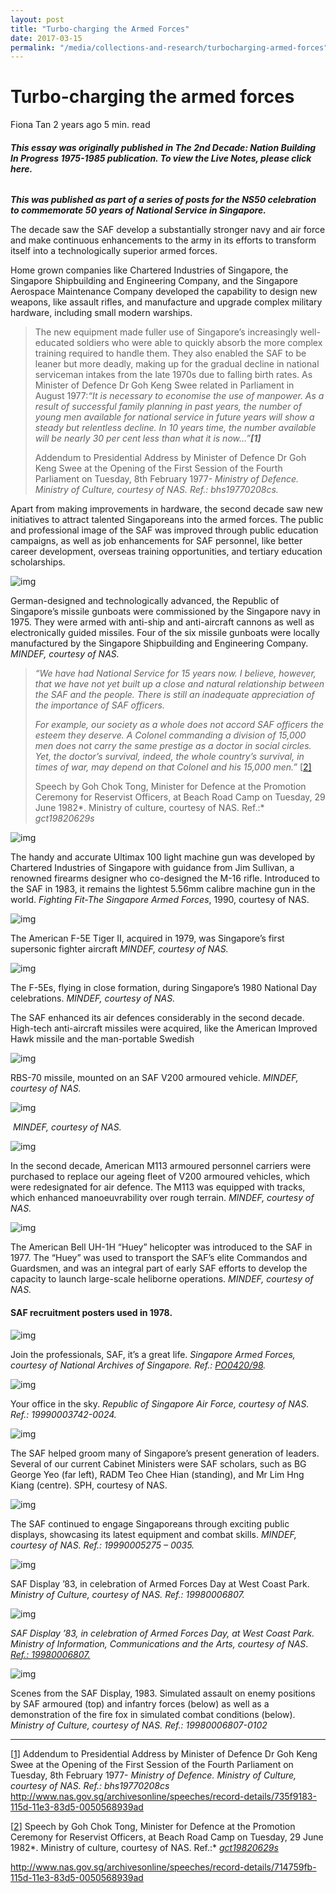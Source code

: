 ```yaml
---
layout: post
title: "Turbo-charging the Armed Forces"
date: 2017-03-15
permalink: "/media/collections-and-research/turbocharging-armed-forces"
---
```


# Turbo-charging the armed forces

Fiona Tan 2 years ago 5 min. read

###### **This essay was originally published in The 2nd Decade: Nation Building In Progress 1975-1985 publication. To view the Live Notes, please click here.** 

***This was published as part of a series of posts for the NS50 celebration to commemorate 50 years of National Service in Singapore.*** 

The decade saw the SAF develop a substantially stronger navy and air force and make continuous enhancements to the army in its efforts to transform itself into a technologically superior armed forces.

Home grown companies like Chartered Industries of Singapore, the Singapore Shipbuilding and Engineering Company, and the Singapore Aerospace Maintenance Company developed the capability to design new weapons, like assault rifles, and manufacture and upgrade complex military hardware, including small modern warships.

> The new equipment made fuller use of Singapore’s increasingly well-educated soldiers who were able to quickly absorb the more complex training required to handle them. They also enabled the SAF to be leaner but more deadly, making up for the gradual decline in national serviceman intakes from the late 1970s due to falling birth rates. As Minister of Defence Dr Goh Keng Swee related in Parliament in August 1977:*“It is necessary to economise the use of manpower. As a result of successful family planning in past years, the number of young men available for national service in future years will show a steady but relentless decline. In 10 years time, the number available will be nearly 30 per cent less than what it is now…”**[1]***
>
> Addendum to Presidential Address by Minister of Defence Dr Goh Keng Swee at the Opening of the First Session of the Fourth Parliament on Tuesday, 8th February 1977- *Ministry of Defence. Ministry of Culture, courtesy of NAS. Ref.: bhs19770208cs.*

Apart from making improvements in hardware, the second decade saw new initiatives to attract talented Singaporeans into the armed forces. The public and professional image of the SAF was improved through public education campaigns, as well as job enhancements for SAF personnel, like better career development, overseas training opportunities, and tertiary education scholarships.

![img](../../../images/blogs/img_599d96e5ed6e1.png)

German-designed and technologically advanced, the Republic of Singapore’s missile gunboats were commissioned by the Singapore navy in 1975. They were armed with anti-ship and anti-aircraft cannons as well as electronically guided missiles. Four of the six missile gunboats were locally manufactured by the Singapore Shipbuilding and Engineering Company. *MINDEF, courtesy of NAS.*

> *“We have had National Service for 15 years now. I believe, however, that we have not yet built up a close and natural relationship between the SAF and the* *people. There is still an inadequate appreciation of the importance of SAF officers.* 
>
> *For example, our society as a whole does not accord SAF officers the esteem they deserve. A Colonel commanding a division of 15,000 men does not carry the same prestige as a doctor in social circles. Yet, the doctor’s survival, indeed, the whole country’s survival, in times of war, may depend on that Colonel and his 15,000 men.”* [[2\]](http://www.nas.gov.sg/blogs/offtherecord/turbo-charging-the-armed-forces/#_ftn2)
>
> Speech by Goh Chok Tong, Minister for Defence at the Promotion Ceremony for Reservist Officers, at Beach Road Camp on Tuesday, 29 June 1982*. Ministry of culture, courtesy of NAS. Ref.:* *gct19820629s*

![img](../../../images/blogs/img_599d97253bf7c.png)

The handy and accurate Ultimax 100 light machine gun was developed by Chartered Industries of Singapore with guidance from Jim Sullivan, a renowned firearms designer who co-designed the M-16 rifle. Introduced to the SAF in 1983, it remains the lightest 5.56mm calibre machine gun in the world. *Fighting Fit-The Singapore Armed Forces*, 1990, courtesy of NAS.

 

![img](../../../images/blogs/img_599d974201f51.png)

The American F-5E Tiger II, acquired in 1979, was Singapore’s first supersonic fighter aircraft *MINDEF, courtesy of NAS.*

 

![img](../../../images/blogs/img_599d9762d0a3b.png)

The F-5Es, flying in close formation, during Singapore’s 1980 National Day celebrations.  *MINDEF, courtesy of NAS.*

The SAF enhanced its air defences considerably in the second decade. High-tech anti-aircraft missiles were acquired, like the American Improved Hawk missile and the man-portable Swedish

 

![img](../../../images/blogs/img_599d9775823a7.png)

RBS-70 missile, mounted on an SAF V200 armoured vehicle. *MINDEF, courtesy of NAS.*

![img](../../../images/blogs/img_599d98889f425.png)

​                                                                          *MINDEF, courtesy of NAS.*

 

![img](../../../images/blogs/img_599d978a9b24f.png)

In the second decade, American M113 armoured personnel carriers were purchased to replace our ageing fleet of V200 armoured vehicles, which were redesignated for air defence. The M113 was equipped with tracks, which enhanced manoeuvrability over rough terrain. *MINDEF, courtesy of NAS.*

 

![img](../../../images/blogs/img_599d978f5901c.png)

The American Bell UH-1H “Huey” helicopter was introduced to the SAF in 1977. The “Huey” was used to transport the SAF’s elite Commandos and Guardsmen, and was an integral part of early SAF efforts to develop the capacity to launch large-scale heliborne operations. *MINDEF, courtesy of NAS.*

 

#### SAF recruitment posters used in 1978.

![img](../../../images/blogs/img_599d979721cd4.png)

Join the professionals, SAF, it’s a great life. *Singapore Armed Forces, courtesy of National Archives of Singapore. Ref.:* [*PO0420/98*](http://www.nas.gov.sg/archivesonline/posters/record-details/305200c7-115c-11e3-83d5-0050568939ad)*.*

 

![img](../../../images/blogs/img_599d979e606d6.png)

Your office in the sky. *Republic of Singapore Air Force, courtesy of NAS. Ref.: 19990003742-0024.*

 

![img](../../../images/blogs/img_599d97ae94f4d.png)

The SAF helped groom many of Singapore’s present generation of leaders. Several of our current Cabinet Ministers were SAF scholars, such as BG George Yeo (far left), RADM Teo Chee Hian (standing), and Mr Lim Hng Kiang (centre). SPH, courtesy of NAS.

 

![img](../../../images/blogs/img_599d97bd99f07.png)

The SAF continued to engage Singaporeans through exciting public displays, showcasing its latest equipment and combat skills. *MINDEF, courtesy of NAS. Ref.: 19990005275 – 0035.*

![img](../../../images/blogs/img_599d97c6eaedc.png)

SAF Display ’83, in celebration of Armed Forces Day at West Coast Park. *Ministry of Culture, courtesy of NAS. Ref.: 19980006807.*

![img](../../../images/blogs/img_599d97cd9739c.png)

*SAF Display ’83, in celebration of Armed Forces Day, at West Coast Park. Ministry of Information, Communications and the Arts, courtesy of NAS*. [*Ref.: 19980006807.*](http://www.nas.gov.sg/archivesonline/photographs/record-details/ebff7afd-1161-11e3-83d5-0050568939ad)

![img](../../../images/blogs/img_599d97d8e0c8d.png)

Scenes from the SAF Display, 1983. Simulated assault on enemy positions by SAF armoured (top) and infantry forces (below) as well as a demonstration of the fire fox in simulated combat conditions (below). *Ministry of Culture, courtesy of NAS. Ref.: 19980006807-0102*

 

------

[[1\]](http://www.nas.gov.sg/blogs/offtherecord/turbo-charging-the-armed-forces/#_ftnref1)  Addendum to Presidential Address by Minister of Defence Dr Goh Keng Swee at the Opening of the First Session of the Fourth Parliament on Tuesday, 8th February 1977- *Ministry of Defence. Ministry of Culture, courtesy of NAS. Ref.: bhs19770208cs* <http://www.nas.gov.sg/archivesonline/speeches/record-details/735f9183-115d-11e3-83d5-0050568939ad>

 

[[2\]](http://www.nas.gov.sg/blogs/offtherecord/turbo-charging-the-armed-forces/#_ftnref2) Speech by Goh Chok Tong, Minister for Defence at the Promotion Ceremony for Reservist Officers, at Beach Road Camp on Tuesday, 29 June 1982*. Ministry of culture, courtesy of NAS. Ref.:* [*gct19820629s*](http://www.nas.gov.sg/archivesonline/speeches/record-details/714759fb-115d-11e3-83d5-0050568939ad)

<http://www.nas.gov.sg/archivesonline/speeches/record-details/714759fb-115d-11e3-83d5-0050568939ad>